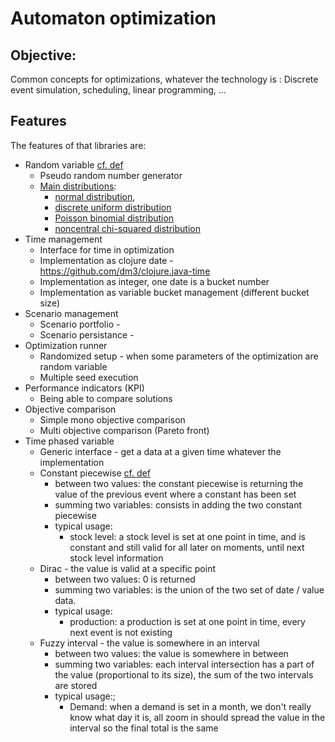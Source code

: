 # Automaton optimization

## Objective: 
Common concepts for optimizations, whatever the technology is : Discrete event simulation, scheduling, linear programming, ...

## Features

The features of that libraries are:
* Random variable [cf. def](https://en.wikipedia.org/wiki/Random_variable)
  * Pseudo random number generator
  * [Main distributions](https://en.wikipedia.org/wiki/List_of_probability_distributions):
     * [normal distribution](https://en.wikipedia.org/wiki/Normal_distribution), 
     * [discrete uniform distribution](https://en.wikipedia.org/wiki/Discrete_uniform_distribution)
     * [Poisson binomial distribution](https://en.wikipedia.org/wiki/Poisson_binomial_distribution)
     * [noncentral chi-squared distribution](https://en.wikipedia.org/wiki/Noncentral_chi-squared_distribution)
* Time management
  * Interface for time in optimization
  * Implementation as clojure date - https://github.com/dm3/clojure.java-time
  * Implementation as integer, one date is a bucket number
  * Implementation as variable bucket management (different bucket size)
* Scenario management
  * Scenario portfolio - 
  * Scenario persistance -
* Optimization runner
  * Randomized setup - when some parameters of the optimization are random variable
  * Multiple seed execution
* Performance indicators (KPI)
  * Being able to compare solutions
* Objective comparison 
  * Simple mono objective comparison
  * Multi objective comparison (Pareto front)
* Time phased variable 
  * Generic interface - get a data at a given time whatever the implementation
  * Constant piecewise [cf. def](https://mathworld.wolfram.com/PiecewiseConstantFunction.html)
     * between two values: the constant piecewise is returning the value of the previous event where a constant has been set
     * summing two variables: consists in adding the two constant piecewise
     * typical usage:
       * stock level: a stock level is set at one point in time, and is constant and still valid for all later on moments, until next stock level information 
  * Dirac - the value is valid at a specific point
     * between two values: 0 is returned 
     * summing two variables: is the union of the two set of date / value data.
     * typical usage:
       * production: a production is set at one point in time, every next event is not existing
  * Fuzzy interval - the value is somewhere in an interval 
     * between two values: the value is somewhere in between
     * summing two variables: each interval intersection has a part of the value (proportional to its size), the sum of the two intervals are stored
     * typical usage:;
       * Demand: when a demand is set in a month, we don't really know what day it is, all zoom in should spread the value in the interval so the final total is the same

